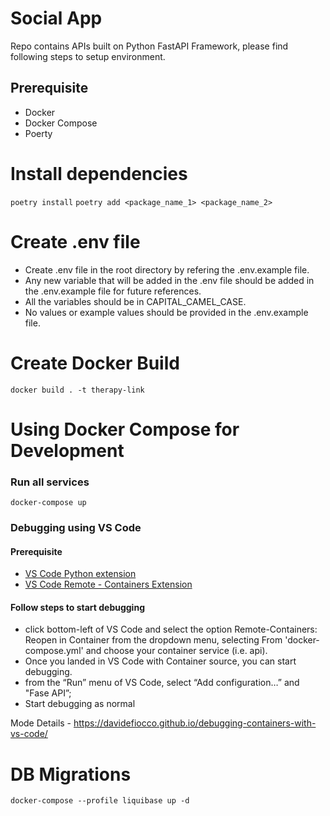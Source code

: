 # Social App

Repo contains APIs built on Python FastAPI Framework, please find following steps to setup environment.

## Prerequisite

- Docker
- Docker Compose
- Poerty

# Install dependencies

```poetry install```
```poetry add <package_name_1> <package_name_2>```

# Create .env file

- Create .env file in the root directory by refering the .env.example file.
- Any new variable that will be added in the .env file should be added in the .env.example file for future references.
- All the variables should be in CAPITAL_CAMEL_CASE.
- No values or example values should be provided in the .env.example file.

# Create Docker Build

```docker build . -t therapy-link```

# Using Docker Compose for Development

### Run all services
```docker-compose up```

### Debugging using VS Code
#### Prerequisite
- [VS Code Python extension](https://marketplace.visualstudio.com/items?itemName=ms-python.python)
- [VS Code Remote - Containers Extension](https://marketplace.visualstudio.com/items?itemName=ms-vscode-remote.remote-containers)

#### Follow steps to start debugging
- click bottom-left of VS Code and select the option Remote-Containers: Reopen in Container from the dropdown menu, selecting From 'docker-compose.yml' and choose your container service (i.e. api).
- Once you landed in VS Code with Container source, you can start debugging.
- from the “Run” menu of VS Code, select “Add configuration…” and "Fase API”;
- Start debugging as normal

Mode Details - https://davidefiocco.github.io/debugging-containers-with-vs-code/


# DB Migrations

```docker-compose --profile liquibase up -d```

